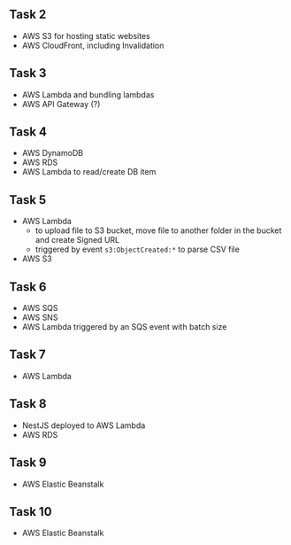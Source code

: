 ## Task 2

- AWS S3 for hosting static websites
- AWS CloudFront, including Invalidation

## Task 3

- AWS Lambda and bundling lambdas
- AWS API Gateway (?)

## Task 4

- AWS DynamoDB
- AWS RDS
- AWS Lambda to read/create DB item

## Task 5

- AWS Lambda
    - to upload file to S3 bucket, move file to another folder in the bucket and create Signed URL
    - triggered by event `s3:ObjectCreated:*` to parse CSV file
- AWS S3

## Task 6

- AWS SQS
- AWS SNS
- AWS Lambda triggered by an SQS event with batch size

## Task 7

- AWS Lambda

## Task 8

- NestJS deployed to AWS Lambda
- AWS RDS

## Task 9

- AWS Elastic Beanstalk

## Task 10

- AWS Elastic Beanstalk
